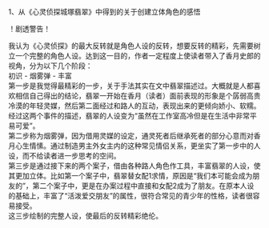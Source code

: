 1、从《心灵侦探城塚翡翠》中得到的关于创建立体角色的感悟  

！剧透警告！

我认为《心灵侦探》的最大反转就是角色人设的反转，想要反转的精彩，先需要树立一个完整的角色人设。达到这一目的，作者一定程度上使读者带入了香月史郎的视角，分为以下几个阶段：  
初识 - 烟雾弹 - 丰富  
第一步是我觉得最精彩的一步，关于手法其实在文中翡翠描述过。大概就是人都喜欢相信自己得出的结论，翡翠一开始在香月（读者）面前表现的形象是个孱弱高贵冷漠的年轻灵媒，然后第二面经过和路人的互动，表现出来的更倾向娇小、软糯。经过这两个事件的描述，翡翠的人设变为“虽然在工作室高冷但是在生活中非常平易可爱”。  
第二步称为烟雾弹，因为借用灵媒的设定，通灵死者后继承死者的部分心意而对香月心生情愫。通过制造男主外女主内的这种常见情侣关系，更坐实了第一步中的人设，而不给读者进一步思考的空间。  
第三步是通过接下来的两个案子，借由各种路人角色作工具，丰富翡翠的人设，使其更加立体。比如第一个案子中，翡翠替女配1求情，原因是“我们本可能会成为朋友的”，第二个案子中，更是在办案过程中直接和女配2成为了朋友。在原本人设的基础上，丰富了“活泼爱交朋友”的属性，很符合常见的青少年的性格，读者很容易接受。  
这三步绘制的完整人设，使最后的反转精彩绝伦。

